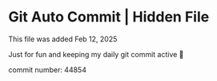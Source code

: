 # Git Auto Commit | Hidden File

This file was added Feb 12, 2025

Just for fun and keeping my daily git commit active 🤪

commit number: 44854
